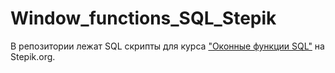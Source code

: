 # Window_functions_SQL_Stepik

В репозитории лежат SQL скрипты для курса ["Оконные функции SQL"](https://stepik.org/course/95367/syllabus) на Stepik.org.
